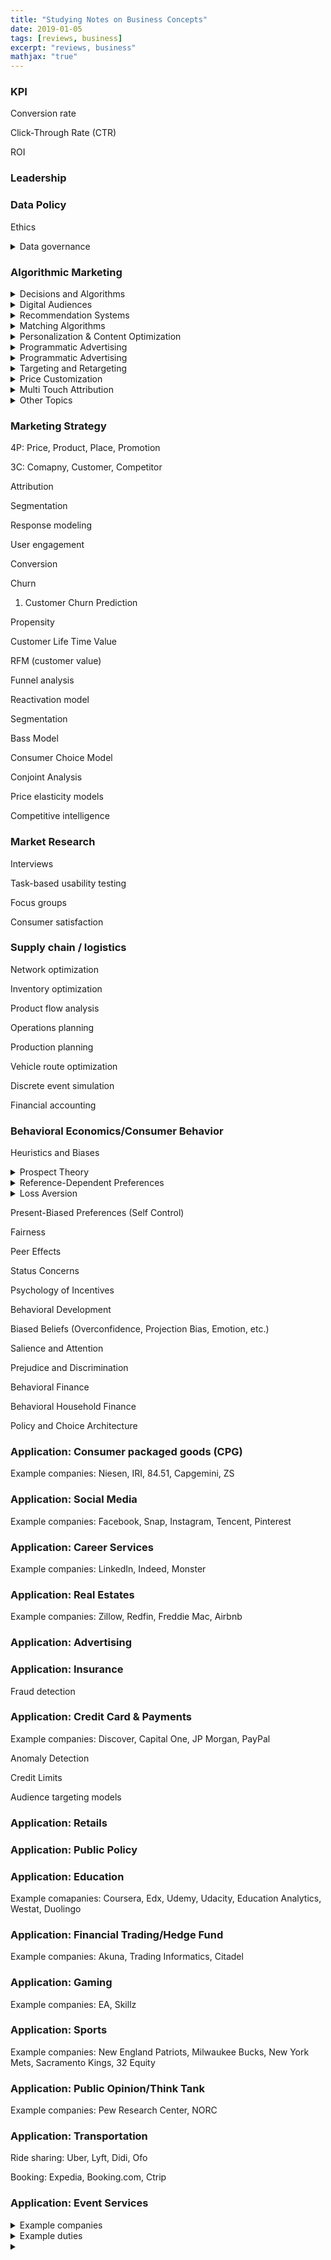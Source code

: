 ```yaml
---
title: "Studying Notes on Business Concepts"
date: 2019-01-05
tags: [reviews, business]
excerpt: "reviews, business"
mathjax: "true"
---
```


### KPI

Conversion rate 

Click-Through Rate (CTR)

ROI

### Leadership

### Data Policy

Ethics

<details>
<summary>Data governance</summary>
<br>
  
* Capability that enables an organization to ensure that high data quality exists throughout the complete lifecycle of the data <br>
  
* Focus areas of data governance include availability, usability, consistency, data integrity and data security <br>
  
[Wikipedia](https://en.wikipedia.org/wiki/Data_governance)

<br>

</details>

### Algorithmic Marketing

<details>
<summary> 
  Decisions and Algorithms
</summary>
<br>
  “An algorithm is any well-defined computational procedure that takes some value, or set of values, as input and produces some value, or set of values as output." ---CLRS Algorithms Textbook
  
  "Algorithmic marketing refers to the use of computational methods to make, implement, monitor or improve marketing decisions based on available informational inputs." ---Sanjog Misra
  
  A decision is an algorithm that outputs choices as a function of inputs to attain a goal.
  
  Prediction != Decision (Prediction relies on finding patterns in the ast data; Decision is much more complex and uncertain)
  
  Steps:
  
  Objectives -> Theory -> Model -> Data -> Methods -> Implementation -> Monitoring -> Adaptation

<br>
</details>



<details>
<summary> 
Digital Audiences
</summary>
<br>
  
<br>
</details>

<details>
<summary> 
Recommendation Systems 
</summary>
<br>
  
<br>
</details>



<details>
<summary> 
Matching Algorithms
</summary>
<br>
  
<br>
</details>




<details>
<summary> 
Personalization & Content Optimization 
</summary>
<br>
  
<br>
</details>



<details>
<summary> 
Programmatic Advertising
</summary>
<br>
  
<br>
</details>



<details>
<summary> 
Programmatic Advertising
</summary>
<br>
  
Demand side platform (DSP)

Real time bidding (RTB) auction

<br>
</details>


<details>
<summary> 
Targeting and Retargeting
</summary>
<br>
  
<br>
</details>


<details>
<summary> 
Price Customization
</summary>
<br>
  
<br>
</details>


<details>
<summary> 
Multi Touch Attribution
  </summary>
<br>
  
<br>
</details>


<details>
<summary> 
Other Topics
  </summary>
<br>
  
<br>
</details>


### Marketing Strategy

4P: Price, Product, Place, Promotion

3C: Comapny, Customer, Competitor

Attribution

Segmentation

Response modeling

User engagement

Conversion

Churn

1. Customer Churn Prediction

Propensity

Customer Life Time Value

RFM (customer value)

Funnel analysis

Reactivation model

Segmentation

Bass Model

Consumer Choice Model

Conjoint Analysis

Price elasticity models

Competitive intelligence

### Market Research

Interviews

Task-based usability testing

Focus groups

Consumer satisfaction


### Supply chain / logistics

Network optimization 

Inventory optimization

Product flow analysis

Operations planning

Production planning

Vehicle route optimization 

Discrete event simulation 

Financial accounting

### Behavioral Economics/Consumer Behavior

Heuristics and Biases

<details>
<summary> 
Prospect Theory
</summary>
<br>
  Also known as "loss-aversion theory"
  
  psychological theory of decision-making under conditions of risk
  
First paper: [Kahneman and Tversky, 1979 in Econometrica](http://www.its.caltech.edu/~camerer/Ec101/ProspectTheory.pdf)
 
 
For investors:

* The prospect theory says that investors value gains and losses differently, placing more weight on perceived gains versus perceived losses.
* An investor presented with a choice, both equal, will choose the one presented in terms of potential gains.
* The prospect theory is part of behavioral economics, suggesting investors chose perceived gains because losses cause a greater emotional impact.
* The certainty effect says individuals prefer certain outcomes over probable ones, while the isolation effect says individuals cancel out similar information when making a decision.

From [Investopedia-Prospect Theory](https://www.investopedia.com/terms/p/prospecttheory.asp)
<br>
</details>

<details>
<summary> 
  Reference-Dependent Preferences

</summary>
<br>
  when utility from an outcome depends on comparisons to relevant “reference levels” or “reference points.”
<br>
</details>


<details>
<summary> 
  Loss Aversion
</summary>
<br>
  people dislike losses relative to the reference point more than they like same-sized gains.
<br>
</details>


Present-Biased Preferences (Self Control)

Fairness

Peer Effects

Status Concerns

Psychology of Incentives

Behavioral Development

Biased Beliefs (Overconfidence, Projection Bias, Emotion, etc.)

Salience and Attention

Prejudice and Discrimination

Behavioral Finance

Behavioral Household Finance

Policy and Choice Architecture


### Application: Consumer packaged goods (CPG)

Example companies: Niesen, IRI, 84.51, Capgemini, ZS

### Application: Social Media

Example companies: Facebook, Snap, Instagram, Tencent, Pinterest

### Application: Career Services

Example companies: LinkedIn, Indeed, Monster

### Application: Real Estates

Example companies: Zillow, Redfin, Freddie Mac, Airbnb

### Application: Advertising

### Application: Insurance

Fraud detection

### Application: Credit Card & Payments

Example companies: Discover, Capital One, JP Morgan, PayPal

Anomaly Detection

Credit Limits

Audience targeting models 

### Application: Retails

### Application: Public Policy

### Application: Education

Example comapanies: Coursera, Edx, Udemy, Udacity, Education Analytics, Westat, Duolingo

### Application: Financial Trading/Hedge Fund

Example companies: Akuna, Trading Informatics, Citadel

### Application: Gaming

Example companies: EA, Skillz

### Application: Sports

Example companies: New England Patriots, Milwaukee Bucks, New York Mets, Sacramento Kings, 32 Equity

### Application: Public Opinion/Think Tank

Example companies: Pew Research Center, NORC
 
### Application: Transportation

Ride sharing: Uber, Lyft, Didi, Ofo

Booking: Expedia, Booking.com, Ctrip

### Application: Event Services

<details>
<summary> 
  Example companies
</summary>
<br>
  Ticketmaster, Viagogo, Stubhub, Eventbrite
<br>
</details>


<details>
<summary> 
  Example duties
</summary>
<br>
  
  * Designing, running and analyzing feature experiments (A/B tests) on millions of users of our website and apps (Viagogo)
  
  * Optimizing the coverage and efﬁciency of ad campaigns through search engines (PPC) and social media platforms (Viagogo)
  
  * Identifying opportunities to acquire new inventory and optimize the quality/pricing of inventory in all geographies (Viagogo)


<br>
</details>




<details>
<summary> 
  
</summary>
<br>
  
<br>
</details>
